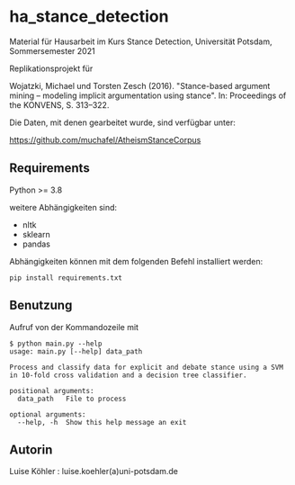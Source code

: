 # ha_stance_detection
Material für Hausarbeit im Kurs Stance Detection, Universität Potsdam, Sommersemester 2021

Replikationsprojekt für

Wojatzki, Michael und Torsten Zesch (2016). "Stance-based argument mining – modeling implicit argumentation using stance". In: Proceedings of the KONVENS, S. 313–322.


Die Daten, mit denen gearbeitet wurde, sind verfügbar unter:


https://github.com/muchafel/AtheismStanceCorpus

## Requirements
Python >= 3.8


weitere Abhängigkeiten sind:

* nltk
* sklearn
* pandas

Abhängigkeiten können mit dem folgenden Befehl installiert werden:
```
pip install requirements.txt
```

## Benutzung
Aufruf von der Kommandozeile mit
```
$ python main.py --help
usage: main.py [--help] data_path

Process and classify data for explicit and debate stance using a SVM in 10-fold cross validation and a decision tree classifier.

positional arguments:
  data_path   File to process

optional arguments:
  --help, -h  Show this help message an exit

```
## Autorin
Luise Köhler
: luise.koehler(a)uni-potsdam.de